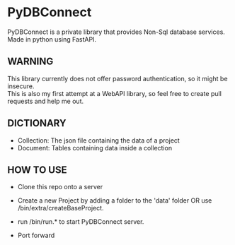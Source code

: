 # PyDBConnect
PyDBConnect is a private library that provides Non-Sql database services.\
Made in python using FastAPI.

## WARNING
This library currently does not offer password authentication, so it might be insecure.\
This is also my first attempt at a WebAPI library, so feel free to create pull requests and help me out.

## DICTIONARY
 - Collection: The json file containing the data of a project
 - Document: Tables containing data inside a collection

## HOW TO USE
 - Clone this repo onto a server
 - Create a new Project by adding a folder to the 'data' folder OR use /bin/extra/createBaseProject.
 - run /bin/run.* to start PyDBConnect server.

 - Port forward
 